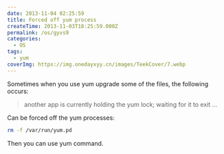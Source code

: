 ```yaml
---
date: 2013-11-04 02:25:59
title: Forced off yum process
createTime: 2013-11-03T18:25:59.000Z
permalink: /os/gyvs9
categories:
  - OS
tags:
  - yum
coverImg: https://img.onedayxyy.cn/images/TeekCover/7.webp
---
```


Sometimes when you use yum upgrade some of the files, the following occurs: 

> another app is currently holding the yum lock; waiting for it to exit ...

Can be forced off the yum processes: 

```sh
rm -f /var/run/yum.pd
```


Then you can use yum command.
